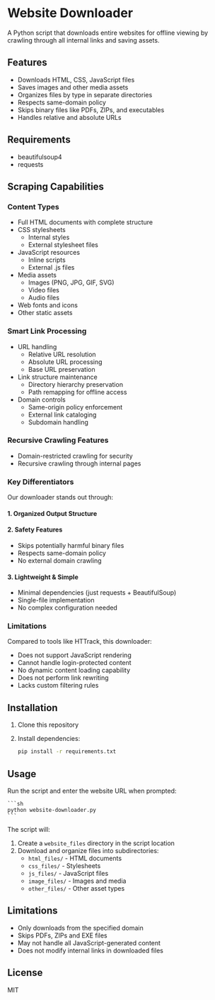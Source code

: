 # Website Downloader

A Python script that downloads entire websites for offline viewing by crawling through all internal links and saving assets.

## Features
- Downloads HTML, CSS, JavaScript files
- Saves images and other media assets
- Organizes files by type in separate directories
- Respects same-domain policy
- Skips binary files like PDFs, ZIPs, and executables
- Handles relative and absolute URLs

## Requirements
- beautifulsoup4
- requests

## Scraping Capabilities

### Content Types
- Full HTML documents with complete structure
- CSS stylesheets
  - Internal styles
  - External stylesheet files
- JavaScript resources
  - Inline scripts
  - External .js files
- Media assets
  - Images (PNG, JPG, GIF, SVG)
  - Video files
  - Audio files
- Web fonts and icons
- Other static assets

### Smart Link Processing
- URL handling
  - Relative URL resolution
  - Absolute URL processing
  - Base URL preservation
- Link structure maintenance
  - Directory hierarchy preservation
  - Path remapping for offline access
- Domain controls
  - Same-origin policy enforcement
  - External link cataloging
  - Subdomain handling

### Recursive Crawling Features
- Domain-restricted crawling for security
- Recursive crawling through internal pages

### Key Differentiators
Our downloader stands out through:

#### 1. Organized Output Structure

#### 2. Safety Features
- Skips potentially harmful binary files
- Respects same-domain policy
- No external domain crawling

#### 3. Lightweight & Simple
- Minimal dependencies (just requests + BeautifulSoup)
- Single-file implementation
- No complex configuration needed

### Limitations
Compared to tools like HTTrack, this downloader:
- Does not support JavaScript rendering
- Cannot handle login-protected content
- No dynamic content loading capability
- Does not perform link rewriting
- Lacks custom filtering rules

## Installation
1. Clone this repository
2. Install dependencies:

    ```sh
    pip install -r requirements.txt
    ```

## Usage
Run the script and enter the website URL when prompted:

    ```sh
    python website-downloader.py
    ```

The script will:
1. Create a `website_files` directory in the script location
2. Download and organize files into subdirectories:
   - `html_files/` - HTML documents
   - `css_files/` - Stylesheets  
   - `js_files/` - JavaScript files
   - `image_files/` - Images and media
   - `other_files/` - Other asset types

## Limitations
- Only downloads from the specified domain
- Skips PDFs, ZIPs and EXE files
- May not handle all JavaScript-generated content
- Does not modify internal links in downloaded files

## License
MIT
